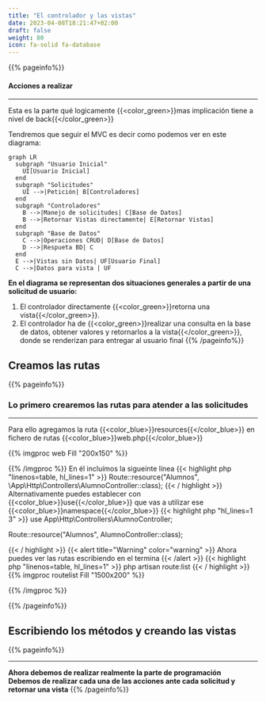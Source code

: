```yaml
---
title: "El controlador y las vistas"
date: 2023-04-08T18:21:47+02:00
draft: false
weight: 80
icon: fa-solid fa-database
---
```

{{% pageinfo%}}
#### Acciones a realizar 
****
Esta es la parte qué logicamente  {{<color_green>}}mas implicación tiene a nivel de back{{</color_green>}}

Tendremos que seguir el MVC es decir como podemos ver en este diagrama: 


````mermaid
graph LR
  subgraph "Usuario Inicial"
    UI[Usuario Inicial]
  end
  subgraph "Solicitudes"
    UI -->|Petición| B[Controladores]
  end
  subgraph "Controladores"
    B -->|Manejo de solicitudes| C[Base de Datos]
    B -->|Retornar Vistas directamente| E[Retornar Vistas]
  end
  subgraph "Base de Datos"
    C -->|Operaciones CRUD| D[Base de Datos]
    D -->|Respueta BD| C
  end
  E -->|Vistas sin Datos| UF[Usuario Final]
  C -->|Datos para vista | UF
````
**En el diagrama se representan dos situaciones generales a partir de una solicitud de usuario:**    
1. El controlador directamente {{<color_green>}}retorna una vista{{</color_green>}}.     
2. El controlador ha de {{<color_green>}}realizar una consulta en la base de datos, obtener  valores y retornarlos a la vista{{</color_green>}}, donde se renderizan para entregar al usuario final
{{% /pageinfo%}}

## Creamos las rutas

{{% pageinfo%}}

### Lo primero crearemos las rutas para atender a las solicitudes

****

Para ello  agregamos la ruta {{<color_blue>}}resources{{</color_blue>}} en fichero de rutas {{<color_blue>}}web.php{{</color_blue>}}

{{% imgproc web Fill "200x150" %}}

{{% /imgproc %}}
En él incluímos la sigueinte línea
{{< highlight php "linenos=table, hl_lines=1" >}}
Route::resource("Alumnos", \App\Http\Controllers\AlumnoController::class);
{{< / highlight >}}
Alternativamente puedes establecer con {{<color_blue>}}use{{</color_blue>}} que vas a utilizar ese {{<color_blue>}}namespace{{</color_blue>}}
{{< highlight php "hl_lines=1 3" >}}
use App\Http\Controllers\AlumnoController;

Route::resource("Alumnos", AlumnoController::class);

{{< / highlight >}}
{{< alert title="Warning" color="warning" >}}
Ahora puedes ver las rutas escribiendo en el termina
{{< /alert >}}
{{< highlight php "linenos=table, hl_lines=1" >}}
php artisan route:list
{{< / highlight >}}
{{% imgproc routelist Fill "1500x200" %}}

{{% /imgproc %}}

{{% /pageinfo%}}
## Escribiendo los métodos y creando las vistas

{{% pageinfo%}}
****
**Ahora debemos de realizar realmente la parte de programación**     
**Debemos de realizar cada una de las acciones ante cada solicitud y retornar una vista**
{{% /pageinfo%}}

